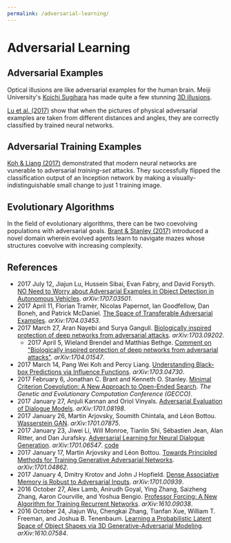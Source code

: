 ```yaml
---
permalink: /adversarial-learning/
---
```

# Adversarial Learning

## Adversarial Examples

Optical illusions are like adversarial examples for the human brain. Meiji University's [Koichi Sugihara](http://home.mims.meiji.ac.jp/~sugihara/Welcomee.html) has made quite a few stunning [3D illusions](https://twitter.com/machinepix/status/864543509486870528).

[Lu et al. (2017)](https://arxiv.org/abs/1707.03501) show that when the pictures of physical adversarial examples are taken from different distances and angles, they are correctly classified by trained neural networks.

## Adversarial Training Examples

[Koh & Liang (2017)](https://arxiv.org/abs/1703.04730) demonstrated that modern neural networks are vunerable to adversarial *training-set* attacks. They successfully flipped the classification output of an Inception network by making a visually-indistinguishable small change to just 1 training image.

## Evolutionary Algorithms

In the field of evolutionary algorithms, there can be two coevolving populations with adversarial goals. [Brant & Stanley (2017)](http://eplex.cs.ucf.edu/papers/brant_gecco17.pdf) introduced a novel domain wherein evolved agents learn to navigate mazes whose structures coevolve with increasing complexity.

## References

* 2017 July 12, Jiajun Lu, Hussein Sibai, Evan Fabry, and David Forsyth. [NO Need to Worry about Adversarial Examples in Object Detection in Autonomous Vehicles](https://arxiv.org/abs/1707.03501). *arXiv:1707.03501*.
* 2017 April 11, Florian Tramèr, Nicolas Papernot, Ian Goodfellow, Dan Boneh, and Patrick McDaniel. [The Space of Transferable Adversarial Examples](https://arxiv.org/abs/1704.03453). *arXiv:1704.03453*.
* 2017 March 27, Aran Nayebi and Surya Ganguli. [Biologically inspired protection of deep networks from adversarial attacks](https://arxiv.org/abs/1703.09202). *arXiv:1703.09202*.
  * 2017 April 5, Wieland Brendel and Matthias Bethge. [Comment on "Biologically inspired protection of deep networks from adversarial attacks"](https://arxiv.org/abs/1704.01547). *arXiv:1704.01547*.
* 2017 March 14, Pang Wei Koh and Percy Liang. [Understanding Black-box Predictions via Influence Functions](https://arxiv.org/abs/1703.04730). *arXiv:1703.04730*.
* 2017 February 6, Jonathan C. Brant and Kenneth O. Stanley. [Minimal Criterion Coevolution: A New Approach to Open-Ended Search](http://eplex.cs.ucf.edu/papers/brant_gecco17.pdf). *The Genetic and Evolutionary Computation Conference (GECCO)*.
* 2017 January 27, Anjuli Kannan and Oriol Vinyals. [Adversarial Evaluation of Dialogue Models](https://arxiv.org/abs/1701.08198). *arXiv:1701.08198*.
* 2017 January 26, Martin Arjovsky, Soumith Chintala, and Léon Bottou. [Wasserstein GAN](https://arxiv.org/abs/1701.07875). *arXiv:1701.07875*.
* 2017 January 23, Jiwei Li, Will Monroe, Tianlin Shi, Sébastien Jean, Alan Ritter, and Dan Jurafsky. [Adversarial Learning for Neural Dialogue Generation](https://arxiv.org/abs/1701.06547). *arXiv:1701.06547*. [code](https://github.com/jiweil/Neural-Dialogue-Generation)
* 2017 January 17, Martin Arjovsky and Léon Bottou. [Towards Principled Methods for Training Generative Adversarial Networks](https://arxiv.org/abs/1701.04862). *arXiv:1701.04862*.
* 2017 January 4, Dmitry Krotov and John J Hopfield. [Dense Associative Memory is Robust to Adversarial Inputs](https://arxiv.org/abs/1701.00939). *arXiv:1701.00939*.
* 2016 October 27, Alex Lamb, Anirudh Goyal, Ying Zhang, Saizheng Zhang, Aaron Courville, and Yoshua Bengio. [Professor Forcing: A New Algorithm for Training Recurrent Networks](https://arxiv.org/abs/1610.09038). *arXiv:1610.09038*.
* 2016 October 24, Jiajun Wu, Chengkai Zhang, Tianfan Xue, William T. Freeman, and Joshua B. Tenenbaum. [Learning a Probabilistic Latent Space of Object Shapes via 3D Generative-Adversarial Modeling](https://arxiv.org/abs/1610.07584). *arXiv:1610.07584*.
